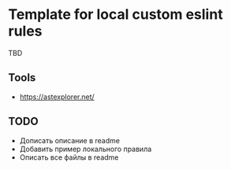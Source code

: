 # Template for local custom eslint rules 
TBD
## Tools
* https://astexplorer.net/

## TODO
* Дописать описание в readme
* Добавить пример локального правила
* Описать все файлы в readme